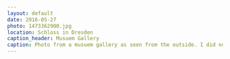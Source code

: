 ```yaml
---
layout: default
date: 2016-05-27
photo: 1473362900.jpg
location: Schloss in Dresden
caption_header: Musuem Gallery
caption: Photo from a musuem gallery as seen from the outside. I did not went inside even it looked very nice.
---
```

